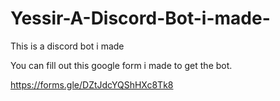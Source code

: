# Yessir-A-Discord-Bot-i-made-
This is a discord bot i made

You can fill out this google form i made to get the bot.

https://forms.gle/DZtJdcYQShHXc8Tk8
